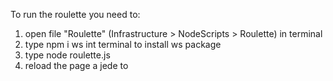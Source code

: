 To run the roulette you need to:
  1) open file "Roulette" (Infrastructure > NodeScripts > Roulette) in terminal
  2) type npm i ws int terminal to install ws package
  3) type node roulette.js
  4) reload the page a jede to 
